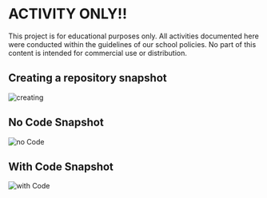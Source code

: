 # ACTIVITY ONLY!!

This project is for educational purposes only. All activities documented here were conducted within the guidelines of our school policies. No part of this content is intended for commercial use or distribution.

## Creating a repository snapshot
![creating](https://github.com/user-attachments/assets/988ef808-349f-4433-a344-9cf92c62c877)
## No Code Snapshot
![no Code](https://github.com/user-attachments/assets/ad4bbc3f-8d6e-4ede-a2da-ab78dd4f9213)
## With Code Snapshot
![with Code](https://github.com/user-attachments/assets/7e66e978-9918-434a-aebb-2d2128bd10c0)
